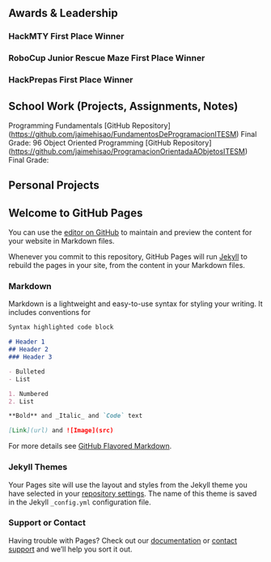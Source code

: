 ## Awards & Leadership

### HackMTY First Place Winner

### RoboCup Junior Rescue Maze First Place Winner

### HackPrepas First Place Winner



## School Work (Projects, Assignments, Notes)
Programming Fundamentals [GitHub Repository] (https://github.com/jaimehisao/FundamentosDeProgramacionITESM) Final Grade: 96
Object Oriented Programming [GitHub Repository] (https://github.com/jaimehisao/ProgramacionOrientadaAObjetosITESM) Final Grade: 

## Personal Projects








## Welcome to GitHub Pages

You can use the [editor on GitHub](https://github.com/jaimehisao/jaimehisao.github.io/edit/master/index.md) to maintain and preview the content for your website in Markdown files.

Whenever you commit to this repository, GitHub Pages will run [Jekyll](https://jekyllrb.com/) to rebuild the pages in your site, from the content in your Markdown files.

### Markdown

Markdown is a lightweight and easy-to-use syntax for styling your writing. It includes conventions for

```markdown
Syntax highlighted code block

# Header 1
## Header 2
### Header 3

- Bulleted
- List

1. Numbered
2. List

**Bold** and _Italic_ and `Code` text

[Link](url) and ![Image](src)
```

For more details see [GitHub Flavored Markdown](https://guides.github.com/features/mastering-markdown/).

### Jekyll Themes

Your Pages site will use the layout and styles from the Jekyll theme you have selected in your [repository settings](https://github.com/jaimehisao/jaimehisao.github.io/settings). The name of this theme is saved in the Jekyll `_config.yml` configuration file.

### Support or Contact

Having trouble with Pages? Check out our [documentation](https://help.github.com/categories/github-pages-basics/) or [contact support](https://github.com/contact) and we’ll help you sort it out.
